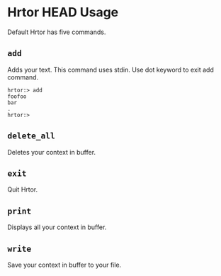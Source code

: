 # Hrtor HEAD Usage

Default Hrtor has five commands.

## `add`

Adds your text. This command uses stdin. Use dot keyword to exit add command.

````
hrtor:> add
foofoo
bar
.
hrtor:>
````

## `delete_all`

Deletes your context in buffer.

## `exit`

Quit Hrtor.

## `print`

Displays all your context in buffer.

## `write`

Save your context in buffer to your file.
